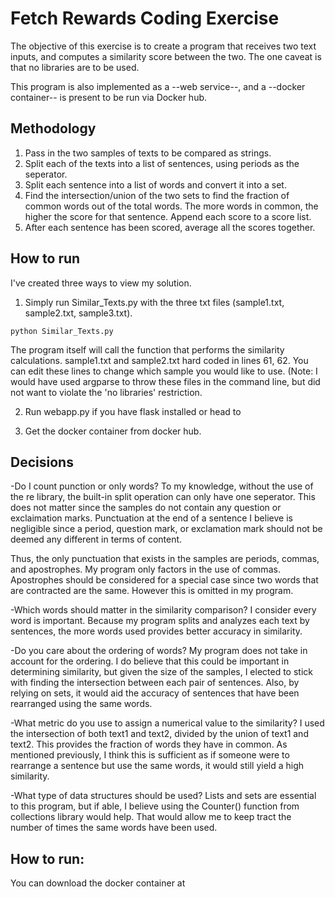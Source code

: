# Fetch Rewards Coding Exercise

The objective of this exercise is to create a program that receives two text inputs, and computes a similarity score between the two. The one caveat is that no libraries are to be used. 

This program is also implemented as a --web service--, and a --docker container-- is present to be run via Docker hub. 


## Methodology

1. Pass in the two samples of texts to be compared as strings.
2. Split each of the texts into a list of sentences, using periods as the seperator. 
3. Split each sentence into a list of words and convert it into a set. 
4. Find the intersection/union of the two sets to find the fraction of common words out of the total words. The more words in common, the higher the score for that sentence. Append each score to a score list.
5. After each sentence has been scored, average all the scores together. 


## How to run

I've created three ways to view my solution.

1. Simply run Similar_Texts.py with the three txt files (sample1.txt, sample2.txt, sample3.txt). 
```
python Similar_Texts.py
```

The program itself will call the function that performs the similarity calculations. sample1.txt and sample2.txt hard coded in lines 61, 62. You can edit these lines to change which sample you would like to use.  (Note: I would have used argparse to throw these files in the command line, but did not want to violate the 'no libraries' restriction.

2. Run webapp.py if you have flask installed or head to 

3. Get the docker container from docker hub. 
  

## Decisions
-Do I count punction or only words?
To my knowledge, without the use of the re library, the built-in split operation can only have one seperator. This does not matter since the samples do not contain any question or exclaimation marks. Punctuation at the end of a sentence I believe is negligible since a period, question mark, or exclamation mark should not be deemed any different in terms of content.

Thus, the only punctuation that exists in the samples are periods, commas, and apostrophes. My program only factors in the use of commas.  Apostrophes should be considered for a special case since two words that are contracted are the same. However this is omitted in my program. 


-Which words should matter in the similarity comparison?
I consider every word is important. Because my program splits and analyzes each text by sentences, the more words used provides better accuracy in similarity. 

-Do you care about the ordering of words?
My program does not take in account for the ordering. I do believe that this could be important in determining similarity, but given the size of the samples, I elected to stick with finding the intersection between each pair of sentences. Also, by relying on sets, it would aid the accuracy of sentences that have been rearranged using the same words.

-What metric do you use to assign a numerical value to the similarity?
I used the intersection of both text1 and text2, divided by the union of text1 and text2. This provides the fraction of words they have in common. As mentioned previously, I think this is sufficient as if someone were to rearrange a sentence but use the same words, it would still yield a high similarity.

-What type of data structures should be used?
Lists and sets are essential to this program, but if able, I believe using the Counter() function from collections library would help. That would allow me to keep tract the number of times the same words have been used. 

## How to run:

You can download the docker container at 

